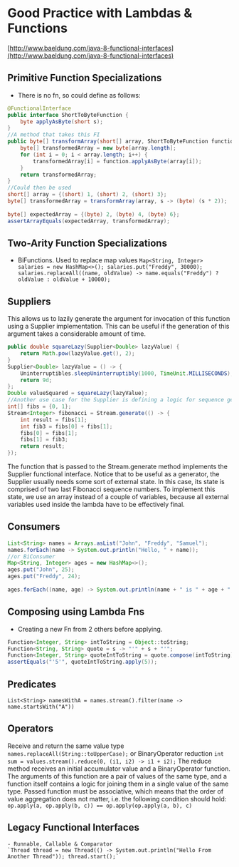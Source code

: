 # Good Practice with Lambdas & Functions

[http://www.baeldung.com/java-8-functional-interfaces](http://www.baeldung.com/java-8-functional-interfaces)

## Primitive Function Specializations
  - There is no fn, so could define as follows:
``` java
@FunctionalInterface
public interface ShortToByteFunction {
    byte applyAsByte(short s);
}
//A method that takes this FI
public byte[] transformArray(short[] array, ShortToByteFunction function) {
    byte[] transformedArray = new byte[array.length];
    for (int i = 0; i < array.length; i++) {
        transformedArray[i] = function.applyAsByte(array[i]);
    }
    return transformedArray;
}
//Could then be used
short[] array = {(short) 1, (short) 2, (short) 3};
byte[] transformedArray = transformArray(array, s -> (byte) (s * 2));
 
byte[] expectedArray = {(byte) 2, (byte) 4, (byte) 6};
assertArrayEquals(expectedArray, transformedArray);
```

## Two-Arity Function Specializations
  - BiFunctions. Used to replace map values
  `Map<String, Integer> salaries = new HashMap<>(); salaries.put("Freddy", 30000);
  salaries.replaceAll((name, oldValue) -> name.equals("Freddy") ? oldValue : oldValue + 10000);`

## Suppliers
This allows us to lazily generate the argument for invocation of this function using a Supplier implementation. 
This can be useful if the generation of this argument takes a considerable amount of time.
``` java
public double squareLazy(Supplier<Double> lazyValue) {
    return Math.pow(lazyValue.get(), 2);
}
Supplier<Double> lazyValue = () -> {
    Uninterruptibles.sleepUninterruptibly(1000, TimeUnit.MILLISECONDS);
    return 9d;
};
Double valueSquared = squareLazy(lazyValue);
//Another use case for the Supplier is defining a logic for sequence generation
int[] fibs = {0, 1};
Stream<Integer> fibonacci = Stream.generate(() -> {
    int result = fibs[1];
    int fib3 = fibs[0] + fibs[1];
    fibs[0] = fibs[1];
    fibs[1] = fib3;
    return result;
});
```
  The function that is passed to the Stream.generate method implements the Supplier functional interface. Notice that to be useful as a generator, the Supplier usually needs some sort of external state. In this case, its state is comprised of two last Fibonacci sequence numbers.
  To implement this state, we use an array instead of a couple of variables, because all external variables used inside the lambda have to be effectively final.

## Consumers
``` java
List<String> names = Arrays.asList("John", "Freddy", "Samuel");
names.forEach(name -> System.out.println("Hello, " + name));
//or BiConsumer
Map<String, Integer> ages = new HashMap<>();
ages.put("John", 25);
ages.put("Freddy", 24);
 
ages.forEach((name, age) -> System.out.println(name + " is " + age + " years old"));
```
## Composing using Lambda Fns
  - Creating a new Fn from 2 others before applying.
``` java 
Function<Integer, String> intToString = Object::toString;
Function<String, String> quote = s -> "'" + s + "'";
Function<Integer, String> quoteIntToString = quote.compose(intToString);
assertEquals("'5'", quoteIntToString.apply(5));
```

## Predicates
  `List<String> namesWithA = names.stream().filter(name -> name.startsWith("A"))`
  
## Operators
   Receive and return the same value type
   `names.replaceAll(String::toUpperCase);`
   or BinaryOperator reduction
   `int sum = values.stream().reduce(0, (i1, i2) -> i1 + i2);`
   The reduce method receives an initial accumulator value and a BinaryOperator function. 
   The arguments of this function are a pair of values of the same type, and a function itself contains a logic for joining them 
   in a single value of the same type. Passed function must be associative,    which means that the order of value aggregation 
   does not matter, i.e. the following condition should hold:
  `op.apply(a, op.apply(b, c)) == op.apply(op.apply(a, b), c)`
  
  ## Legacy Functional Interfaces
    - Runnable, Callable & Comparator
    `Thread thread = new Thread(() -> System.out.println("Hello From Another Thread")); thread.start();`
